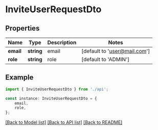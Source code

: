 # InviteUserRequestDto


## Properties

Name | Type | Description | Notes
------------ | ------------- | ------------- | -------------
**email** | **string** | email | [default to 'user@mail.com']
**role** | **string** | role | [default to 'ADMIN']

## Example

```typescript
import { InviteUserRequestDto } from './api';

const instance: InviteUserRequestDto = {
    email,
    role,
};
```

[[Back to Model list]](../README.md#documentation-for-models) [[Back to API list]](../README.md#documentation-for-api-endpoints) [[Back to README]](../README.md)
